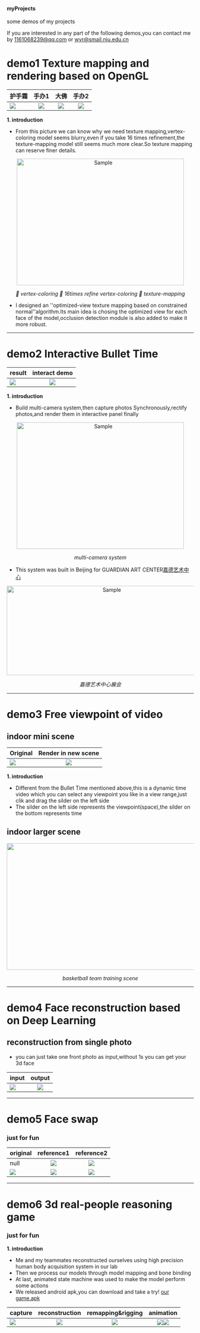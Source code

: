 #### myProjects
some demos of my projects

If you are interested in any part of the following demos,you can contact me by 1161068239@qq.com or wyr@smail.nju.edu.cn

# demo1 **Texture mapping and rendering based on OpenGL**
护手霜|手办1|大佛|手办2
---|:--:|:---:|:---:
![](https://github.com/2013211543/myProjects/blob/master/demos/hushoushuang.gif)|![](https://github.com/2013211543/myProjects/blob/master/demos/kona2.gif)|![](https://github.com/2013211543/myProjects/blob/master/demos/dafo.gif)|![](https://github.com/2013211543/myProjects/blob/master/demos/duncan2.gif)


**1. introduction**
- From this picture we can know why we need texture mapping,vertex-coloring model seems blurry,even if you take 16 times refinement,the texture-mapping model still seems much more clear.So texture mapping can reserve finer details.


<p align="center">
    <img src="https://github.com/2013211543/myProjects/blob/master/demos/whytexturemapping.png" alt="Sample"  width="450" height="340">
    <p align="center">
        <em>🥇 vertex-coloring  🥈 16times refine vertex-coloring  🥉 texture-mapping</em>
    </p>
</p>

- I designed an ''optimized-view texture mapping based on constrained normal''algorithm.Its main idea is chosing the optimized view for each face of the model,occlusion detection module is also added to make it more robust.
---
# demo2  **Interactive Bullet Time**
result|interact demo
---|:--:
![](https://github.com/2013211543/myProjects/blob/master/demos/0115-2.gif)|![](https://github.com/2013211543/myProjects/blob/master/demos/0115.gif)

**1. introduction**
- Build multi-camera system,then capture photos Synchronously,rectify photos,and render them in interactive panel finally
<p align="center">
    <img src="https://github.com/2013211543/myProjects/blob/master/demos/12.jpg" alt="Sample"  width="450" height="340">
    <p align="center">
        <em>multi-camera system</em>
    </p>
</p>

- This system was built in Beijing for GUARDIAN ART CENTER[嘉德艺术中心](http://www.cguardianart.com/shows.php?id=25)
<p align="center">
    <img src="https://github.com/2013211543/myProjects/blob/master/demos/大雅宝.png" alt="Sample"  width="550" height="240">
    <p align="center">
        <em>嘉德艺术中心展会</em>
    </p>
</p>

---
# demo3  **Free viewpoint of video**

## indoor mini scene

Original|Render in new scene
---|:--:
![](https://github.com/2013211543/myProjects/blob/master/demos/0114-2.gif)|![](https://github.com/2013211543/myProjects/blob/master/demos/0114.gif)

**1. introduction**
- Different from the Bullet Time mentioned above,this is a dynamic time video which you can select any viewpoint you like in a view range,just clik and drag the silder on the left side
- The silder on the left side represents the viewpoint(space),the silder on the bottom represents time

## indoor larger scene
<p align="center">
    <img src="https://github.com/2013211543/myProjects/blob/master/demos/0115-4.gif" alt="" width="600" height="340">
    <p align="center">
        <em>basketball team training scene</em>
    </p>
</p>


---
# demo4  **Face reconstruction based on Deep Learning**

## reconstruction from single photo
- you can just take one front photo as input,without 1s you can get your 3d face

input|output
---|:--:
![](https://github.com/2013211543/myProjects/blob/master/demos/yidi.jpg)|![](https://github.com/2013211543/myProjects/blob/master/demos/demo1.gif)</center>


---
# demo5  **Face swap**

### just for fun

original|reference1|reference2
---|:--:|:--:
 null|![](https://github.com/2013211543/myProjects/blob/master/demos/lyf.png)|![](https://github.com/2013211543/myProjects/blob/master/demos/tlp.jpg)
 ![](https://github.com/2013211543/myProjects/blob/master/demos/demo3small.gif)|![](https://github.com/2013211543/myProjects/blob/master/demos/demo3-1small.gif)|![](https://github.com/2013211543/myProjects/blob/master/demos/demo3-2small.gif)

---
# demo6  **3d real-people reasoning game**

### just for fun

**1. introduction**
- Me and my teammates reconstructed ourselves using high precision human body acquisition system in our lab
- Then we process our models through model mapping and bone binding 
- At last, animated state machine was used to make the model perform some actions
- We released android apk,you can download and take a try!
[our game.apk](https://drive.google.com/file/d/1dW38sMQTCv5-DcXqo3xVKJqTBD8pbdVc/view?usp=sharing)

capture|reconstruction|remapping&rigging|animation
---|:--:|:---:|:---:
![](https://github.com/2013211543/myProjects/blob/master/demos/caiji.png)|![](https://github.com/2013211543/myProjects/blob/master/demos/reconstruction2.png)|![](https://github.com/2013211543/myProjects/blob/master/demos/3d.png)|![](https://github.com/2013211543/myProjects/blob/master/template.gif)![](https://github.com/2013211543/myProjects/blob/master/demos/3d.gif)
